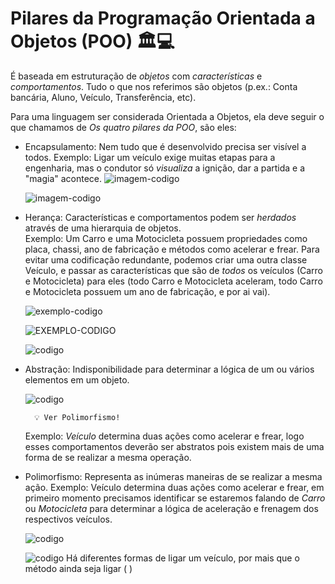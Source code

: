 # Pilares da Programação Orientada a Objetos (POO) 🏛️💻

É baseada em estruturação de _objetos_ com _características_ e _comportamentos_.
Tudo o que nos referimos são objetos (p.ex.: Conta bancária, Aluno, Veículo, Transferência, etc).

Para uma linguagem ser considerada Orientada a Objetos, ela deve seguir o que chamamos de _Os quatro pilares da POO_, são eles:

- Encapsulamento: Nem tudo que é desenvolvido precisa ser visível a todos.
    Exemplo: Ligar um veículo exige muitas etapas para a engenharia, mas o condutor só _visualiza_ a ignição, dar a partida e a "magia" acontece.
    ![imagem-codigo](https://iili.io/JgajAbt.md.png)

    ![imagem-codigo](https://iili.io/JgawRYQ.png)

- Herança: Características e comportamentos podem ser _herdados_ através de uma hierarquia de objetos.             
    Exemplo: Um Carro e uma Motocicleta possuem propriedades como placa, chassi, ano de fabricação e métodos como acelerar e frear. Para evitar uma codificação redundante, podemos criar uma outra classe Veículo, e passar as características que são de _todos_ os veículos (Carro e Motocicleta) para eles (todo Carro e Motocicleta aceleram, todo Carro e Motocicleta possuem um ano de fabricação, e por ai vai).

    ![exemplo-codigo](https://iili.io/Jgar4qB.png)

    ![EXEMPLO-CODIGO](https://iili.io/Jga4I29.png)

    ![codigo](https://iili.io/Jga6Cua.png)
- Abstração: Indisponibilidade para determinar a lógica de um ou vários elementos em um objeto.

    ![codigo](https://iili.io/JgaPxRe.png)

        💡 Ver Polimorfismo!  
    Exemplo: _Veículo_ determina duas ações como acelerar e frear, logo esses comportamentos deverão ser abstratos pois existem mais de uma forma de se realizar a mesma operação.

        
- Polimorfismo: Representa as inúmeras maneiras de se realizar a mesma ação.
    Exemplo: Veículo determina duas ações como acelerar e frear, em primeiro momento precisamos identificar se estaremos falando de _Carro_ ou _Motocicleta_ para determinar a lógica de aceleração e frenagem dos respectivos veículos.

    ![codigo](https://iili.io/JgaiT7t.png)

    ![codigo](https://iili.io/JgaiXTu.png)
        Há diferentes formas de ligar um veículo, por mais que o método ainda seja ligar ( )